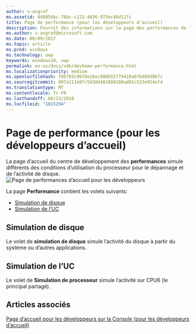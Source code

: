 ```yaml
---
author: v-angraf
ms.assetid: d40056bc-76bc-c123-4d36-973ec46d11fc
title: Page de performance (pour les développeurs d’accueil)
description: Fournit des informations sur la page des performances de l’application d’accueil du centre de développement pour une Xbox.
ms.author: v-angraf@microsoft.com
ms.date: 08/09/2017
ms.topic: article
ms.prod: windows
ms.technology: uwp
keywords: windows10, uwp
permalink: en-us/docs/xdk/devhome-performance.html
ms.localizationpriority: medium
ms.openlocfilehash: f0bf93c9670e16ec008b55779410a076d89d867c
ms.sourcegitcommit: 897a111e8fc5d38d483800288ad01c523e924ef4
ms.translationtype: MT
ms.contentlocale: fr-FR
ms.lasthandoff: 08/13/2018
ms.locfileid: "1015294"
---
```

# <a name="performance-page-dev-home"></a>Page de performance (pour les développeurs d’accueil)
   
  
La page d’accueil du centre de développement des **performances** simule différents des conditions d’utilisation du processeur pour le dépannage et de l’activité de disque.   
 ![Page de performances d’accueil pour les développeurs](images/devhome_performance.png)   
  
La page **Performance** contient les volets suivants:   
 
   *  [Simulation de disque](#ID4EEB)  
   *  [Simulation de l’UC](#ID4EOB)  

 
<a id="ID4EEB"></a>

   

## <a name="disk-simulation"></a>Simulation de disque  
   
  
Le volet de **simulation de disque** simule l’activité du disque à partir du système ou d’autres applications.   
  
<a id="ID4EOB"></a>

   

## <a name="cpu-simulation"></a>Simulation de l’UC  
   
  
Le volet de **Simulation de processeur** simule l’activité sur CPU6 (le principal partagé).   
  
<a id="ID4EYB"></a>

   

## <a name="see-also"></a>Articles associés  
 [Page d’accueil pour les développeurs sur la Console (pour les développeurs d’accueil)](dev-home.md)

  